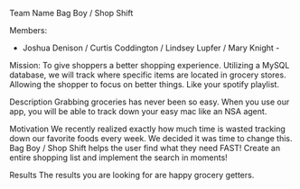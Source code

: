 Team Name
Bag Boy / Shop Shift

Members:
- Joshua Denison / Curtis Coddington / Lindsey Lupfer / Mary Knight -

Mission: 
To give shoppers a better shopping experience.  Utilizing a MySQL database, we will track where specific items are located in grocery stores.
Allowing the shopper to focus on better things.  Like your spotify playlist.

Description
Grabbing groceries has never been so easy.  When you use our app, you will be able to track down your easy mac like an NSA agent.

Motivation
We recently realized exactly how much time is wasted tracking down our favorite foods every week.  We decided it was time to change this. 
Bag Boy / Shop Shift helps the user find what they need FAST!  Create an entire shopping list and implement the search in moments!

Results
The results you are looking for are happy grocery getters.
